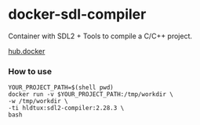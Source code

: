# docker-sdl-compiler

Container with SDL2 + Tools to compile a C/C++ project.

[hub.docker](https://hub.docker.com/repository/docker/hldtux/sdl2-compiler)


### How to use

```shell
YOUR_PROJECT_PATH=$(shell pwd)
docker run -v $YOUR_PROJECT_PATH:/tmp/workdir \
-w /tmp/workdir \
-ti hldtux:sdl2-compiler:2.28.3 \
bash
```